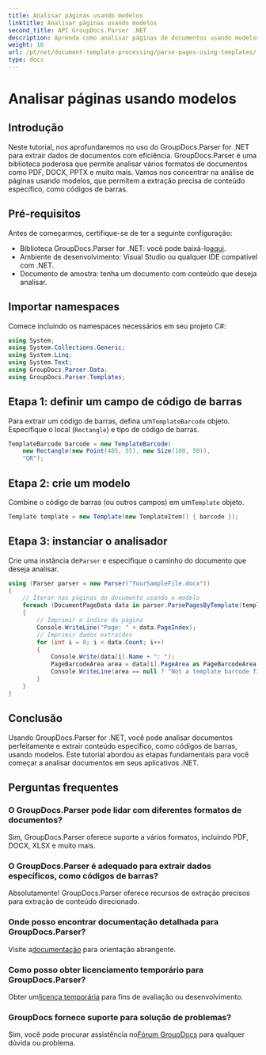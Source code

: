 ```yaml
---
title: Analisar páginas usando modelos
linktitle: Analisar páginas usando modelos
second_title: API GroupDocs.Parser .NET
description: Aprenda como analisar páginas de documentos usando modelos em .NET com GroupDocs.Parser. Extraia conteúdo específico de forma eficiente para suas aplicações.
weight: 16
url: /pt/net/document-template-processing/parse-pages-using-templates/
type: docs
---
```

# Analisar páginas usando modelos

## Introdução
Neste tutorial, nos aprofundaremos no uso do GroupDocs.Parser for .NET para extrair dados de documentos com eficiência. GroupDocs.Parser é uma biblioteca poderosa que permite analisar vários formatos de documentos como PDF, DOCX, PPTX e muito mais. Vamos nos concentrar na análise de páginas usando modelos, que permitem a extração precisa de conteúdo específico, como códigos de barras.
## Pré-requisitos
Antes de começarmos, certifique-se de ter a seguinte configuração:
-  Biblioteca GroupDocs.Parser for .NET: você pode baixá-lo[aqui](https://releases.groupdocs.com/parser/net/).
- Ambiente de desenvolvimento: Visual Studio ou qualquer IDE compatível com .NET.
- Documento de amostra: tenha um documento com conteúdo que deseja analisar.

## Importar namespaces
Comece incluindo os namespaces necessários em seu projeto C#:
```csharp
using System;
using System.Collections.Generic;
using System.Linq;
using System.Text;
using GroupDocs.Parser.Data;
using GroupDocs.Parser.Templates;
```
## Etapa 1: definir um campo de código de barras
 Para extrair um código de barras, defina um`TemplateBarcode` objeto. Especifique o local (`Rectangle`) e tipo de código de barras.
```csharp
TemplateBarcode barcode = new TemplateBarcode(
    new Rectangle(new Point(405, 55), new Size(100, 50)),
    "QR");
```
## Etapa 2: crie um modelo
 Combine o código de barras (ou outros campos) em um`Template` objeto.
```csharp
Template template = new Template(new TemplateItem[] { barcode });
```
## Etapa 3: instanciar o analisador
 Crie uma instância de`Parser` e especifique o caminho do documento que deseja analisar.
```csharp
using (Parser parser = new Parser("YourSampleFile.docx"))
{
    // Iterar nas páginas do documento usando o modelo
    foreach (DocumentPageData data in parser.ParsePagesByTemplate(template))
    {
        // Imprimir o índice da página
        Console.WriteLine("Page: " + data.PageIndex);
        // Imprimir dados extraídos
        for (int i = 0; i < data.Count; i++)
        {
            Console.Write(data[i].Name + ": ");
            PageBarcodeArea area = data[i].PageArea as PageBarcodeArea;
            Console.WriteLine(area == null ? "Not a template barcode field" : area.Value);
        }
    }
}
```

## Conclusão
Usando GroupDocs.Parser for .NET, você pode analisar documentos perfeitamente e extrair conteúdo específico, como códigos de barras, usando modelos. Este tutorial abordou as etapas fundamentais para você começar a analisar documentos em seus aplicativos .NET.

## Perguntas frequentes
### O GroupDocs.Parser pode lidar com diferentes formatos de documentos?
Sim, GroupDocs.Parser oferece suporte a vários formatos, incluindo PDF, DOCX, XLSX e muito mais.
### O GroupDocs.Parser é adequado para extrair dados específicos, como códigos de barras?
Absolutamente! GroupDocs.Parser oferece recursos de extração precisos para extração de conteúdo direcionado.
### Onde posso encontrar documentação detalhada para GroupDocs.Parser?
 Visite a[documentação](https://tutorials.groupdocs.com/parser/net/) para orientação abrangente.
### Como posso obter licenciamento temporário para GroupDocs.Parser?
 Obter um[licença temporária](https://purchase.groupdocs.com/temporary-license/) para fins de avaliação ou desenvolvimento.
### GroupDocs fornece suporte para solução de problemas?
 Sim, você pode procurar assistência no[Fórum GroupDocs](https://forum.groupdocs.com/c/parser/17) para qualquer dúvida ou problema.
